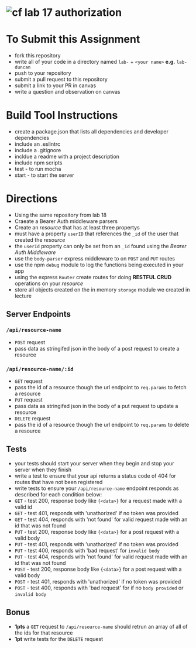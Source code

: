 ![cf](https://i.imgur.com/7v5ASc8.png) lab 17 authorization
======

# To Submit this Assignment
  * fork this repository
  * write all of your code in a directory named `lab-` + `<your name>` **e.g.** `lab-duncan`
  * push to your repository
  * submit a pull request to this repository
  * submit a link to your PR in canvas
  * write a question and observation on canvas

# Build Tool Instructions
* create a package.json that lists all dependencies and developer dependencies
* include an .eslintrc
* include a .gitignore
* incldue a readme with a project description
* include npm scripts
 * test - to run mocha
 * start - to start the server

# Directions
* Using the same repository from lab 18
* Craeate a Bearer Auth middleware parsers
* Create an _resource_ that has at least three propertys
 * must have a property `userID` that references the `_id` of the user that created the _resource_
 * the `userId` property can only be set from an `_id` found using the _Bearer Auth Middleware_
* use the `body-parser` express middleware to on `POST` and `PUT` routes
* use the npm `debug` module to log the functions being executed in your app
* using the express `Router` create routes for doing **RESTFUL CRUD** operations on your _resource_
 * store all objects created on the in memory `storage` module we created in lecture

## Server Endpoints
### `/api/resource-name`
* `POST` request
 * pass data as stringifed json in the body of a post request to create a resource

### `/api/resource-name/:id`
* `GET` request 
 * pass the id of a resource though the url endpoint to `req.params` to fetch a resource   
* `PUT` request
 * pass data as stringifed json in the body of a put request to update a resource
* `DELETE` request
 * pass the id of a resource though the url endpoint to `req.params` to delete a resource   

## Tests 
* your tests should start your server when they begin and stop your server when they finish
* write a test to ensure that your api returns a status code of 404 for routes that have not been registered
* write tests to ensure your `/api/resource-name` endpoint responds as described for each condition below:
 * `GET` - test 200, response body like `{<data>}` for a request made with a valid id 
 * `GET` - test 401, responds with 'unathorized' if no token was provided
 * `GET` - test 404, responds with 'not found' for valid request made with an id that was not found
 * `PUT` - test 200, response body like  `{<data>}` for a post request with a valid body
 * `PUT` - test 401, responds with 'unathorized' if no token was provided
 * `PUT` - test 400, responds with 'bad request' for `invalid body`
 * `PUT` - test 404, responds with 'not found' for valid request made with an id that was not found
 * `POST` - test 200, response body like `{<data>}` for a post request with a valid body
 * `POST` - test 401, responds with 'unathorized' if no token was provided
 * `POST` - test 400, responds with 'bad request' for if no `body provided` or `invalid body`

## Bonus
* **1pts** a `GET` request to `/api/resource-name` should retrun an array of all of the ids for that resource
* **1pt** write tests for the `DELETE` request

